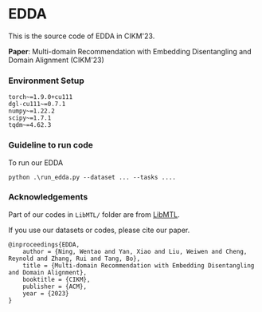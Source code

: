 # EDDA
This is the source code of EDDA in CIKM'23. 

__Paper__: Multi-domain Recommendation with Embedding Disentangling and Domain Alignment (CIKM'23)


### Environment Setup

```
torch~=1.9.0+cu111
dgl-cu111~=0.7.1
numpy~=1.22.2
scipy~=1.7.1
tqdm~=4.62.3
```

### Guideline to run code
To run our EDDA
```
python .\run_edda.py --dataset ... --tasks ....
```

### Acknowledgements

Part of our codes in `LibMTL/` folder are from [LibMTL](https://github.com/median-research-group/LibMTL).

If you use our datasets or codes, please cite our paper.
```
@inproceedings{EDDA,
    author = {Ning, Wentao and Yan, Xiao and Liu, Weiwen and Cheng, Reynold and Zhang, Rui and Tang, Bo},
    title = {Multi-domain Recommendation with Embedding Disentangling and Domain Alignment},
    booktitle = {CIKM},
    publisher = {ACM},
    year = {2023}
}
```
